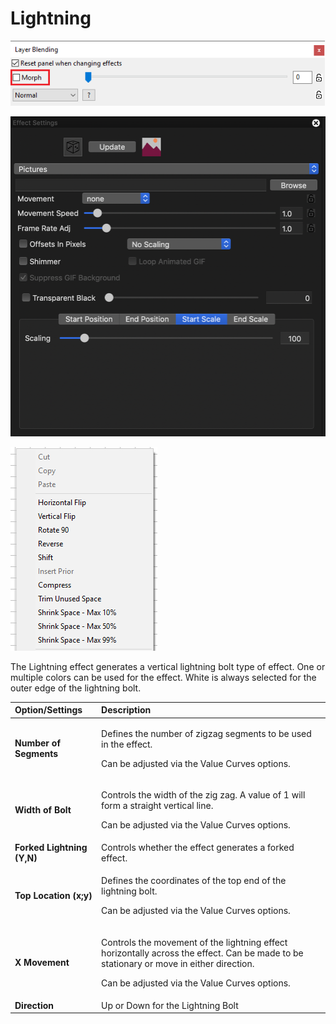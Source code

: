 # Lightning

![Icon](../../.gitbook/assets/image%20%28541%29.png)

![Sequencer Grid](../../.gitbook/assets/image%20%28777%29.png)

![](../../.gitbook/assets/image%20%28338%29.png)

The Lightning effect generates a vertical lightning bolt type of effect. One or multiple colors can be used for the effect. White is always selected for the outer edge of the lightning bolt.

<table>
  <thead>
    <tr>
      <th style="text-align:left">Option/Settings</th>
      <th style="text-align:left">Description</th>
    </tr>
  </thead>
  <tbody>
    <tr>
      <td style="text-align:left"><b>Number of Segments</b>
      </td>
      <td style="text-align:left">
        <p>Defines the number of zigzag segments to be used in the effect.</p>
        <p>Can be adjusted via the Value Curves options.</p>
      </td>
    </tr>
    <tr>
      <td style="text-align:left"><b>Width of Bolt</b>
      </td>
      <td style="text-align:left">
        <p>Controls the width of the zig zag. A value of 1 will form a straight vertical
          line.</p>
        <p>Can be adjusted via the Value Curves options.</p>
      </td>
    </tr>
    <tr>
      <td style="text-align:left"><b>Forked Lightning (Y,N)</b>
      </td>
      <td style="text-align:left">Controls whether the effect generates a forked effect.</td>
    </tr>
    <tr>
      <td style="text-align:left"><b>Top Location (x;y)</b>
      </td>
      <td style="text-align:left">
        <p>Defines the coordinates of the top end of the lightning bolt.</p>
        <p>Can be adjusted via the Value Curves options.</p>
      </td>
    </tr>
    <tr>
      <td style="text-align:left"><b>X Movement</b>
      </td>
      <td style="text-align:left">
        <p>Controls the movement of the lightning effect horizontally across the
          effect. Can be made to be stationary or move in either direction.</p>
        <p>Can be adjusted via the Value Curves options.</p>
      </td>
    </tr>
    <tr>
      <td style="text-align:left"><b>Direction</b>
      </td>
      <td style="text-align:left">Up or Down for the Lightning Bolt</td>
    </tr>
  </tbody>
</table>